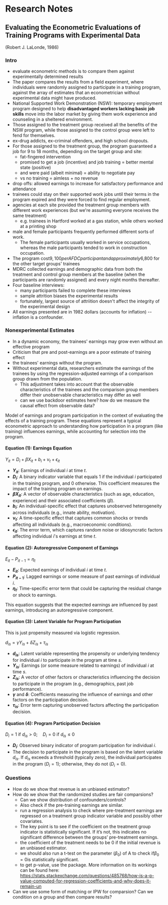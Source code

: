 # Research Notes

## Evaluating the Econometric Evaluations of Training Programs with Experimental Data
(Robert J. LaLonde, 1986)

### Intro

* evaluate econometric methods is to compare them against experimentally determined results
* The paper compares the results from a field experiment, where individuals were randomly assigned to participate in a training program, against the array of estimates that an econometrician without experimental data might have produced.
* National Supported Work Demonstration (NSW): temporary employment program designed to help **disadvantaged workers lacking basic job skills** move into the labor market by giving them work experience and counseling in a sheltered environment.
*  Those assigned to the treatment group received all the benefits of the NSW program, while those assigned to the control group were left to fend for themselves.
* ex-drug addicts, ex-criminal offenders, and high school dropouts.
* For those assigned to the treatment group, the program guaranteed a job for 9 to 18 months, depending on the target group and site:
  * fat-fingered intervention
  * promised to get a job (incentive) and job training = better mental state (positive)
  * and were paid (albeit minimal) = ability to negotiate pay
  * vs no training = aimless + no revenue
* drop offs: allowed earnings to increase for satisfactory performance and attendance
* trainees could stay on their supported work jobs until their terms in the program expired and they were forced to  find regular employment.
* agencies at each site provided the treatment group members with different work experiences (but we're assuming everyone receives the same treatment)
  * e.g. trainees in Hartford worked at a gas station, while others worked at a printing shop
* male and female participants frequently performed different sorts of work.
  * The female participants usually worked in service occupations, whereas the male participants tended to work in construction occupation.
* The program cost$9,100 per AFDC participant and approximately$6,800 for the other target groups' trainees
* MDRC collected earnings and demographic data from both the treatment and control group members at the baseline (when the participants are randomly assigned) and every night months thereafter.
* Four baseline interviews:
  * many participants failed to complete these interviews
  * sample attrition biases the experimental results
  * fortunately, largest source of attriition doesn't affect the integrity of the experimental design
* All earnings presented are in 1982 dollars (accounts for inflation) -- inflation is a confounder.

### Nonexperimental Estimates

* In a dynamic economy, the trainees' earnings may grow even without an effective program
* Criticism that pre and post-earnings are a poor estimate of training effect
* the trainees' earnings without the program.
* Without experimental data, researchers estimate the earnings of the trainees by using the regression-adjusted earnings of a comparison group drawn from the population.
  * This adjustment takes into account that the observable characteristics of the trainees and the comparison group members differ their unobservable characteristics may differ as well
  * can we use backdoor estimates here? how do we measure the causal effect from observable data?

Model of earnings and program participation in the context of evaluating the effects of a training program. These equations represent a typical econometric approach to understanding how participation in a program (like training) influences earnings, while accounting for selection into the program.

#### Equation (1): Earnings Equation

$Y_{it} = D_i + \beta X_{it} + b_i + \nu_t + \epsilon_{it}$

- **$Y_{it}$**: Earnings of individual $i$ at time $t$.
- **$D_i$**: A binary indicator variable that equals 1 if the individual $i$ participated in the training program, and 0 otherwise. This coefficient measures the impact of the training program on earnings.
- **$\beta X_{it}$**: A vector of observable characteristics (such as age, education, experience) and their associated coefficients ($\beta$).
- **$b_i$**: An individual-specific effect that captures unobserved heterogeneity across individuals (e.g., innate ability, motivation).
- **$\nu_t$**: A time-specific effect that captures common shocks or trends affecting all individuals (e.g., macroeconomic conditions).
- **$\epsilon_{it}$**: The error term, which captures random noise or idiosyncratic factors affecting individual $i$'s earnings at time $t$.

#### Equation (2): Autoregressive Component of Earnings

$E_{it} - P_{it-1} = \eta_t$

- **$E_{it}$**: Expected earnings of individual $i$ at time $t$.
- **$P_{it-1}$**: Lagged earnings or some measure of past earnings of individual $i$.
- **$\eta_t$**: Time-specific error term that could be capturing the residual change or shock to earnings.

This equation suggests that the expected earnings are influenced by past earnings, introducing an autoregressive component.

#### Equation (3): Latent Variable for Program Participation

This is just propensity measured via logistic regression.

$d_{is} = \gamma Y_{is} + \delta Z_{is} + \tau_{is}$

- **$d_{is}$**: Latent variable representing the propensity or underlying tendency for individual $i$ to participate in the program at time $s$.
- **$Y_{is}$**: Earnings (or some measure related to earnings) of individual $i$ at time $s$.
- **$Z_{is}$**: A vector of other factors or characteristics influencing the decision to participate in the program (e.g., demographics, past job performance).
- **$\gamma$** and **$\delta$**: Coefficients measuring the influence of earnings and other factors on the participation decision.
- **$\tau_{is}$**: Error term capturing unobserved factors affecting the participation decision.

#### Equation (4): Program Participation Decision

$D_i = 1 \text{ if } d_{is} > 0; \quad D_i = 0 \text{ if } d_{is} \leq 0$

- **$D_i$**: Observed binary indicator of program participation for individual $i$.
- The decision to participate in the program is based on the latent variable $d_{is}$. If $d_{is}$ exceeds a threshold (typically zero), the individual participates in the program ($D_i = 1$); otherwise, they do not ($D_i = 0$).

### Questions

* How do we show that revenue is an unbiased estimator?
* How do we show that the randomized studies are fair comparsions?
  * Can we show distribution of confounders/controls?
  * Also check if the pre-training earnings are similar.
  * run a regression analysis to check where pre-treatment earnings are regressed on a treatment group indicator variable and possibly other covariates.
  * The key point is to see if the coefficient on the treatment group indicator is statistically significant. If it’s not, this indicates no significant difference between the groups’ pre-treatment earnings.
  * the coefficient of the treatment needs to be 0 if the initial revenue is an unbiased estimator.
  * we should also run a t-test on the parameter ($\beta_0$) of A to check if$\beta_0 = 0$is statistically significant.
  * to get p-value, use the package. More information on its workings can be found here: https://stats.stackexchange.com/questions/485768/how-is-a-p-value-computed-for-regression-coefficients-and-why-does-it-remain-un
* Can we use some form of matching or IPW for comparsion? Can we condition on a group and then compare results?
